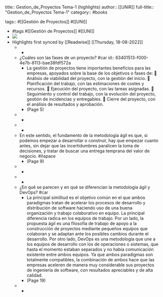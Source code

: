 title:: Gestion_de_Proyectos Tema-1 (highlights)
author:: [[UNIR]]
full-title:: "Gestion_de_Proyectos Tema-1"
category:: #books

tags:: #[[Gestión de Proyectos]] #[[UNI]]

- #tags #[[Gestión de Proyectos]] #[[UNI]]
- ![](https://readwise-assets.s3.amazonaws.com/media/uploaded_book_covers/profile_22942/6b07b978-33cd-43b7-989e-c7b85369b95e.jpg)
- Highlights first synced by [[Readwise]] [[Thursday, 18-08-2022]]
	- -
	- ¿Cuáles son las fases de un proyecto? #car
	  id:: 63401513-f000-4e7b-8113-bae38fdf572a
		- La gestión de proyectos tiene importantes beneficios para las empresas, apoyados sobre la base de los objetivos o fases de:   Análisis de viabilidad del proyecto, con la gestión del inicio.   Planificación del trabajo, con las estimaciones de costes y recursos.   Ejecución del proyecto, con las tareas asignadas.   Seguimiento  y  control  del  trabajo,  con  la  evolución  del  proyecto,  gestión  de incidencias y entregables.   Cierre del proyecto, con el análisis de resultados y aprobación.
		- (Page 5)
	- -
	- -
	- En este sentido, el fundamento de la metodología ágil es que, si podemos empezar a desarrollar  o  construir,  hay  que  empezar  cuanto  antes,  sin  dejar  que las incertidumbres  paralicen  la  toma  de  decisiones,  y  tratar  de  buscar  una  entrega temprana del valor de negocio. #ñspace
		- (Page 9)
	- -
	- -
	- ¿En qué se parecen y en qué se diferencian la metodología ágil y DevOps? #car
		- La principal similitud es el objetivo común en el que ambos paradigmas tratan de acelerar los procesos de desarrollo y distribución de software haciendo uso de una buena organización y trabajo colaborativo en equipo. La principal diferencia radica en los equipos de trabajo. Por un lado, la propuesta ágil  es  una  filosofía  de  trabajo  de  apoyo  a  la  construcción  de  proyectos  mediante pequeños equipos que colaboran y se adaptan ante los posibles cambios durante el desarrollo.  Por  otro  lado,  DevOps  es  una  metodología  que  une  a  los  equipos  de desarrollo  con  los  de  operaciones  o  sistemas,  que  hasta  el  momento  estaban separados y no había comunicación existente entre ambos equipos. Ya que ambos paradigmas son totalmente compatibles,  la combinación de  ambos hace  que  las  empresas  aceleren  de  manera  muy  considerable  sus  proyectos  de ingeniería de software, con resultados apreciables y de alta calidad.
		- (Page 19)
	- -